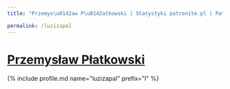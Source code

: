```yaml
---
title: "Przemys\u0142aw P\u0142atkowski | Statystyki patronite.pl | Patromierz"

permalink: /luzizapal
---
```


# [Przemysław Płatkowski](https://patronite.pl/luzizapal)

{% include profile.md name="luzizapal" prefix="l" %}
